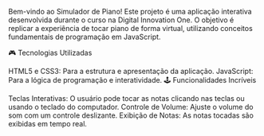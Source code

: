 Bem-vindo ao Simulador de Piano! Este projeto é uma aplicação interativa desenvolvida durante o curso na Digital Innovation One. O objetivo é replicar a experiência de tocar piano de forma virtual, utilizando conceitos fundamentais de programação em JavaScript.

🎮 Tecnologias Utilizadas

HTML5 e CSS3: Para a estrutura e apresentação da aplicação.
JavaScript: Para a lógica de programação e interatividade.
🕹️ Funcionalidades Incríveis

Teclas Interativas: O usuário pode tocar as notas clicando nas teclas ou usando o teclado do computador.
Controle de Volume: Ajuste o volume do som com um controle deslizante.
Exibição de Notas: As notas tocadas são exibidas em tempo real.


